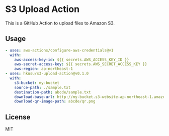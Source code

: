# S3 Upload Action

This is a GitHub Action to upload files to Amazon S3.

## Usage

```yaml
- uses: aws-actions/configure-aws-credentials@v1
  with:
    aws-access-key-id: ${{ secrets.AWS_ACCESS_KEY_ID }}
    aws-secret-access-key: ${{ secrets.AWS_SECRET_ACCESS_KEY }}
    aws-region: ap-northeast-1
- uses: hkusu/s3-upload-action@v0.1.0
  with:
    s3-bucket: my-bucket
    source-path: ./sample.txt
    destination-path: abcde/sample.txt
    download-base-url: http://my-bucket.s3-website-ap-northeast-1.amazonaws.com
    download-qr-image-path: abcde/qr.png
```

## License

MIT
